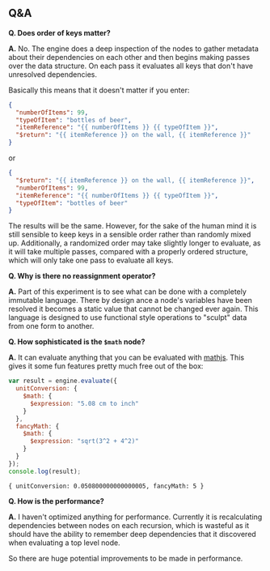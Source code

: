 ## Q&A

__Q. Does order of keys matter?__

__A.__ No. The engine does a deep inspection of the nodes to gather metadata about their dependencies on each other and then begins making passes over the data structure. On each pass it evaluates all keys that don't have unresolved dependencies.

Basically this means that it doesn't matter if you enter:

```json
{
  "numberOfItems": 99,
  "typeOfItem": "bottles of beer",
  "itemReference": "{{ numberOfItems }} {{ typeOfItem }}",
  "$return": "{{ itemReference }} on the wall, {{ itemReference }}"
}
```

or

```json
{
  "$return": "{{ itemReference }} on the wall, {{ itemReference }}",
  "numberOfItems": 99,
  "itemReference": "{{ numberOfItems }} {{ typeOfItem }}",
  "typeOfItem": "bottles of beer"
}
```

The results will be the same. However, for the sake of the human mind it is still sensible to keep keys in a sensible order rather than randomly mixed up. Additionally, a randomized order may take slightly longer to evaluate, as it will take multiple passes, compared with a properly ordered structure, which will only take one pass to evaluate all keys.

__Q. Why is there no reassignment operator?__

__A.__ Part of this experiment is to see what can be done with a completely immutable language. There by design ance a node's variables have been resolved it becomes a static value that cannot be changed ever again. This language is designed to use functional style operations to "sculpt" data from one form to another.

__Q. How sophisticated is the `$math` node?__

__A.__ It can evaluate anything that you can be evaluated with [mathjs](http://mathjs.org/). This gives it some fun features pretty much free out of the box:

```js
var result = engine.evaluate({
  unitConversion: {
    $math: {
      $expression: "5.08 cm to inch"
    }
  },
  fancyMath: {
    $math: {
      $expression: "sqrt(3^2 + 4^2)"
    }
  }
});
console.log(result);
```

```
{ unitConversion: 0.050800000000000005, fancyMath: 5 }
```

__Q. How is the performance?__

__A.__ I haven't optimized anything for performance. Currently it is recalculating dependencies between nodes on each recursion, which is wasteful as it should have the ability to remember deep dependencies that it discovered when evaluating a top level node.

So there are huge potential improvements to be made in performance.